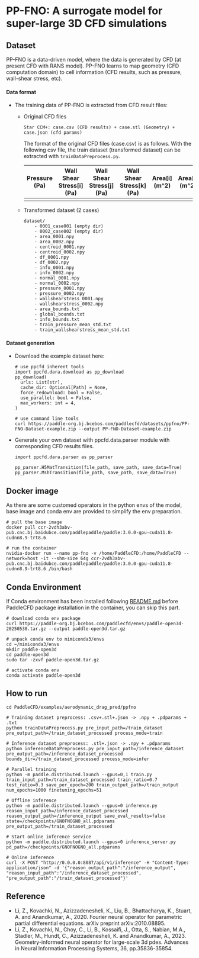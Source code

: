 # PP-FNO: A surrogate model for super-large 3D CFD simulations

## Dataset

PP-FNO is a data-driven model, where the data is generated by CFD (at present CFD with RANS model). PP-FNO learns to map geometry (CFD computation domain) to cell information (CFD results, such as pressure, wall-shear stress, etc).

#### Data format
- The training data of PP-FNO is extracted from CFD result files:
  - Original CFD files
    ```
    Star CCM+: case.csv (CFD results) + case.stl (Geometry) + case.json (cfd params)
    ```
    
    The format of the original CFD files (case.csv) is as follows. With the following csv file, the train dataset (transformed dataset) can be extracted with `trainDataPreprocess.py`.  
    
    | Pressure (Pa) | Wall Shear Stress[i] (Pa) | Wall Shear Stress[j] (Pa) | Wall Shear Stress[k] (Pa) | Area[i] (m^2) | Area[j] (m^2) | Area[k] (m^2) | X (m) | Y (m) | Z (m) |
    | ------- | ------- | ------- | ------- | ------- | ------- | ------- | ------- | ------- | ------- |
    | | | | | | | | | | |
    

  - Transformed dataset (2 cases)

    ```
    dataset/
        - 0001_case001 (empty dir)
        - 0002_case002 (empty dir)
        - area_0001.npy
        - area_0002.npy
        - centroid_0001.npy
        - centroid_0002.npy
        - df_0001.npy
        - df_0002.npy
        - info_0001.npy
        - info_0002.npy
        - normal_0001.npy
        - normal_0002.npy
        - pressure_0001.npy
        - pressure_0002.npy
        - wallshearstress_0001.npy
        - wallshearstress_0002.npy
        - area_bounds.txt
        - global_bounds.txt
        - info_bounds.txt
        - train_pressure_mean_std.txt
        - train_wallshearstress_mean_std.txt

    ```
#### Dataset generation
- Download the example dataset here:
  ```
  # use ppcfd inherent tools
  import ppcfd.dara.download as pp_download
  pp_download(
    urls: List[str],
    cache_dir: Optional[Path] = None,
    force_redownload: bool = False,
    use_parallel: bool = False,
    max_workers: int = 4,
  )
  ```

  ```
  # use command line tools
  curl https://paddle-org.bj.bcebos.com/paddlecfd/datasets/ppfno/PP-FNO-Dataset-example.zip --output PP-FNO-Dataset-example.zip
  ```

- Generate your own dataset with ppcfd.data.parser module with corresponding CFD results files.
    ```
    import ppcfd.dara.parser as pp_parser

    pp_parser.H5MatTransition(file_path, save_path, save_data=True)
    pp_parser.MshTransition(file_path, save_path, save_data=True)

    ```
## Docker image
As there are some customed operators in the python envs of the model, base image and conda env are provided to simplify the env preparation.

```
# pull the base image
docker pull ccr-2vdh3abv-pub.cnc.bj.baidubce.com/paddlepaddle/paddle:3.0.0-gpu-cuda11.8-cudnn8.9-trt8.6

# run the container
nvidia-docker run --name pp-fno -v /home/PaddleCFD:/home/PaddleCFD --network=host -it --shm-size 64g ccr-2vdh3abv-pub.cnc.bj.baidubce.com/paddlepaddle/paddle:3.0.0-gpu-cuda11.8-cudnn8.9-trt8.6 /bin/bash
```
## Conda Environment
If Conda environment has been installed following [README.md](../../../README.md) before PaddleCFD package installation in the container, you can skip this part.
```
# download conda env package 
curl https://paddle-org.bj.bcebos.com/paddlecfd/envs/paddle-open3d-20250530.tar.gz --output paddle-open3d.tar.gz

# unpack conda env to mimiconda3/envs
cd ~/mimiconda3/envs
mkdir paddle-open3d
cd paddle-open3d
sudo tar -zxvf paddle-open3d.tar.gz

# activate conda env
conda activate paddle-open3d
```
## How to run

  ```
  cd PaddleCFD/examples/aerodynamic_drag_pred/ppfno
  ```

    # Training dataset preprocess: .csv+.stl+.json -> .npy + .pdparams + .txt
    python trainDataPreprocess.py pre_input_path=/train_dataset pre_output_path=/train_dataset_processed process_mode=train

    # Inference dataset preprocess: .stl+.json -> .npy + .pdparams
    python inferenceDataPreprocess.py pre_input_path=/inference_dataset pre_output_path=/inference_dataset_processed bounds_dir=/train_dataset_processed process_mode=infer

    # Parallel training
    python -m paddle.distributed.launch --gpus=0,1 train.py train_input_path=/train_dataset_processed train_ratio=0.7 test_ratio=0.3 save_per_epoch=200 train_output_path=/train_output num_epochs=1000 finetuning_epochs=51

    # Offline inference
    python -m paddle.distributed.launch --gpus=0 inference.py reason_input_path=/inference_dataset_processed reason_output_path=/inference_output save_eval_results=false state=/checkpoints/GNOFNOGNO_all.pdparams pre_output_path=/train_dataset_processed

    # Start online inference service
    python -m paddle.distributed.launch --gpus=0 inference_server.py pd_path=/checkpoints/GNOFNOGNO_all.pdparams

    # Online inference
    curl -X POST "http://0.0.0.0:8087/api/v1/inference" -H "Content-Type: application/json" -d '{"reason_output_path":"/inference_output", "reason_input_path":"/inference_dataset_processed", "pre_output_path":"/train_dataset_processed"}'
  
## Reference
- Li, Z., Kovachki, N., Azizzadenesheli, K., Liu, B., Bhattacharya, K., Stuart, A. and Anandkumar, A., 2020. Fourier neural operator for parametric partial differential equations. arXiv preprint arXiv:2010.08895.
- Li, Z., Kovachki, N., Choy, C., Li, B., Kossaifi, J., Otta, S., Nabian, M.A., Stadler, M., Hundt, C., Azizzadenesheli, K. and Anandkumar, A., 2023. Geometry-informed neural operator for large-scale 3d pdes. Advances in Neural Information Processing Systems, 36, pp.35836-35854.
